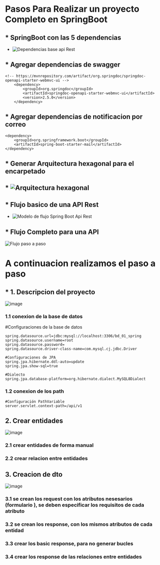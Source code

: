 # Pasos Para Realizar un proyecto Completo en SpringBoot

## * SpringBoot con las 5 dependencias
* ![Dependencias base api Rest](https://github.com/Camilocastellanos1002/Simulacros-Riwi/assets/69378105/22b06758-dab7-4187-9c40-1d25241fbaa6)
## * Agregar dependencias de swagger
	<!-- https://mvnrepository.com/artifact/org.springdoc/springdoc-openapi-starter-webmvc-ui -->
		<dependency>
			<groupId>org.springdoc</groupId>
			<artifactId>springdoc-openapi-starter-webmvc-ui</artifactId>
			<version>2.5.0</version>
		</dependency>

## * Agregar dependencias de notificacion por correo

	<dependency>
		<groupId>org.springframework.boot</groupId>
		<artifactId>spring-boot-starter-mail</artifactId>
	</dependency>

## * Generar Arquitectura hexagonal para el encarpetado
## * ![Arquitectura hexagonal](https://github.com/Camilocastellanos1002/Simulacros-Riwi/assets/69378105/3ac65bdb-46ce-42b2-8109-36ee68db36ca)

## * Flujo basico de una API Rest
* ![Modelo de flujo Spring Boot Api Rest](https://github.com/Camilocastellanos1002/Simulacros-Riwi/assets/69378105/ded5aad1-3fc1-4126-86f9-d2ec252fd21b)

## * Flujo Completo para una API
![Flujo paso a paso](https://github.com/Camilocastellanos1002/Simulacros-Riwi/assets/69378105/e781169d-ead1-45b4-8204-c5d5c505c9e3)

# A continuacion realizamos el paso a paso

## * 1. Descripcion del proyecto

![image](https://github.com/Camilocastellanos1002/Simulacros-Riwi/assets/69378105/d8d80a4d-7be8-4b80-a2d8-5fbe6e18328b)

### 1.1 conexion de la base de datos
#Configuraciones de la base de datos
	
	spring.datasource.url=jdbc:mysql://localhost:3306/bd_01_spring
	spring.datasource.username=root
	spring.datasource.password=
	spring.datasource.driver-class-name=com.mysql.cj.jdbc.Driver
	
	#Configuraciones de JPA
	spring.jpa.hibernate.ddl-auto=update
	spring.jpa.show-sql=true
	
	#Dialecto
	spring.jpa.database-platform=org.hibernate.dialect.MySQL8Dialect

### 1.2 conexion de los path

	#Configuración PathVariable
	server.servlet.context-path=/api/v1

## 2. Crear entidades
![image](https://github.com/Camilocastellanos1002/Simulacros-Riwi/assets/69378105/12585623-9497-4002-9783-648feaf47736)

### 2.1 crear entidades de forma manual
### 2.2 crear relacion entre entidades

## 3. Creacion de dto

![image](https://github.com/Camilocastellanos1002/Simulacros-Riwi/assets/69378105/7c8f033a-96fe-4f7c-997e-495ca49db6e1)

### 3.1 se crean los request con los atributos nesesarios (formulario ), se deben especificar los requisitos de cada atributo

### 3.2 se crean los response, con los mismos atributos de cada entidad

### 3.3 crear los basic response, para no generar bucles

### 3.4 crear los response de las relaciones entre entidades




